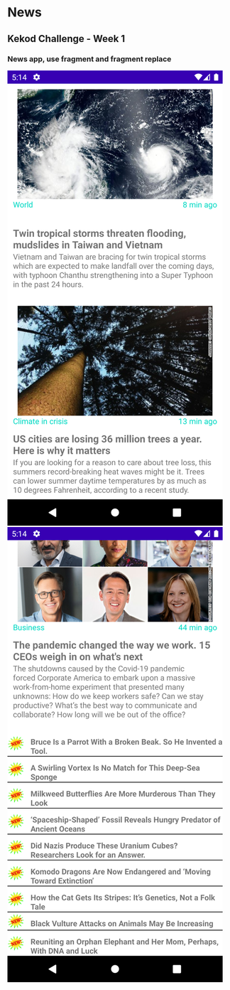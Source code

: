 # News
## Kekod Challenge - Week 1
### News app, use fragment and fragment replace

<img src="https://github.com/yakupbilgen/NewsApp/blob/master/app/src/main/res/drawable-v24/UIOne.jpg" alt="News app ui" />
<img src="https://github.com/yakupbilgen/NewsApp/blob/master/app/src/main/res/drawable-v24/UITwo.jpg" alt="News app ui" />
